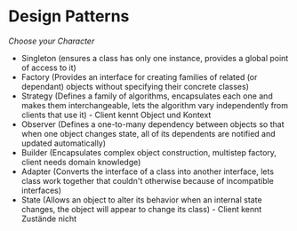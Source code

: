 # Design Patterns

*Choose your Character*

- Singleton (ensures a class has only one instance, provides a global point of access to it)
- Factory (Provides an interface for creating families of related (or dependant) objects without specifying their concrete classes)
- Strategy (Defines a family of algorithms, encapsulates each one and makes them interchangeable, lets the algorithm vary independently from clients that use it) - Client kennt Object und Kontext
- Observer (Defines a one-to-many dependency between objects so that when one object changes state, all of its dependents are notified and updated automatically)
- Builder (Encapsulates complex object construction, multistep factory, client needs domain knowledge)
- Adapter (Converts the interface of a class into another interface, lets class work together that couldn't otherwise because of incompatible interfaces)
- State (Allows an object to alter its behavior when an internal state changes, the object will appear to change its class) - Client kennt Zustände nicht
